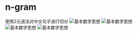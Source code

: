 # n-gram
使用2元语法对中文句子进行切分
![基本数学思想]("/基本数学思想.png")
![基本数学思想]("/基本数学思想.png")
![基本数学思想]("/基本数学思想.png")
![基本数学思想]("/基本数学思想.png")
